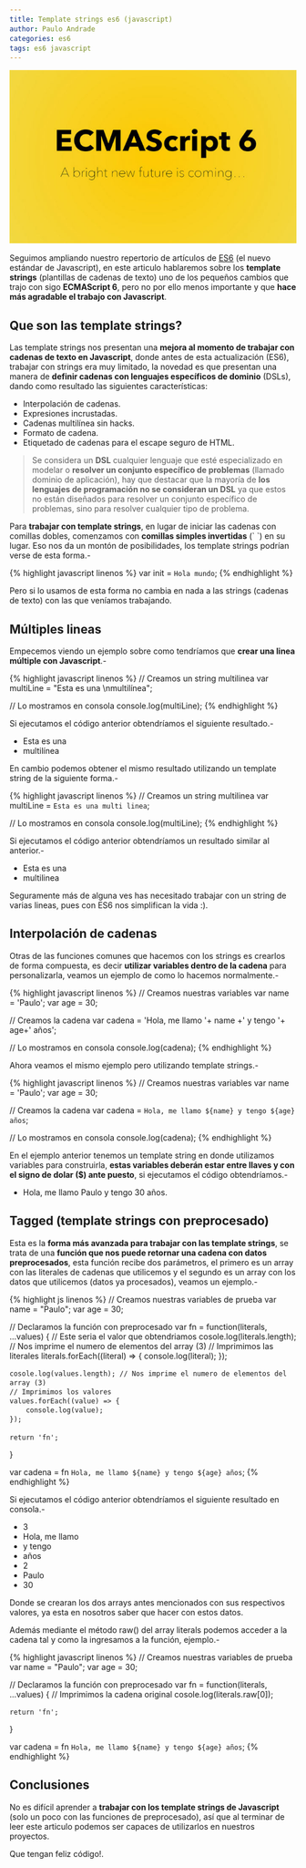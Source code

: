 ```yaml
---
title: Template strings es6 (javascript)
author: Paulo Andrade
categories: es6
tags: es6 javascript
---
```


![Template string es6](/img/es6.jpg)

Seguimos ampliando nuestro repertorio de artículos de [ES6](/articulos/introduccion-a-es6-javascript.html) (el nuevo estándar de Javascript), en este articulo hablaremos sobre los **template strings** (plantillas de cadenas de texto) uno de los pequeños cambios que trajo con sigo **ECMAScript 6**, pero no por ello menos importante y que **hace más agradable el trabajo con Javascript**.

## Que son las template strings?

Las template strings nos presentan una **mejora al momento de trabajar con cadenas de texto en Javascript**, donde antes de esta actualización (ES6), trabajar con strings era muy limitado, la novedad es que presentan una manera de **definir cadenas con lenguajes específicos de dominio** (DSLs), dando como resultado las siguientes características:

- Interpolación de cadenas.
- Expresiones incrustadas.
- Cadenas multilínea sin hacks.
- Formato de cadena.
- Etiquetado de cadenas para el escape seguro de HTML.

> Se considera un **DSL** cualquier lenguaje que esté especializado en modelar o **resolver un conjunto específico de problemas** (llamado dominio de aplicación), hay que destacar que la mayoría de **los lenguajes de programación no se consideran un DSL** ya que estos no están diseñados para resolver un conjunto específico de problemas, sino para resolver cualquier tipo de problema.

Para **trabajar con template strings**, en lugar de iniciar las cadenas con comillas dobles, comenzamos con **comillas simples invertidas** (\` \`) en su lugar. Eso nos da un montón de posibilidades, los template strings podrían verse de esta forma.-

{% highlight javascript linenos %}
var init = `Hola mundo`;
{% endhighlight %}

Pero si lo usamos de esta forma no cambia en nada a las strings (cadenas de texto) con las que veníamos trabajando.

## Múltiples lineas

Empecemos viendo un ejemplo sobre como tendríamos que **crear una linea múltiple con Javascript**.-

{% highlight javascript linenos %}
// Creamos un string multilinea
var multiLine = "Esta es una \nmultilínea";

// Lo mostramos en consola
console.log(multiLine);
{% endhighlight %}

Si ejecutamos el código anterior obtendríamos el siguiente resultado.-

- Esta es una
- multilínea

En cambio podemos obtener el mismo resultado utilizando un template string de la siguiente forma.-

{% highlight javascript linenos %}
// Creamos un string multilinea
var multiLine = `Esta es una
                   multi linea`;

// Lo mostramos en consola
console.log(multiLine);
{% endhighlight %}

Si ejecutamos el código anterior obtendríamos un resultado similar al anterior.-

- Esta es una
- multilinea

Seguramente más de alguna ves has necesitado trabajar con un string de varias lineas, pues con ES6 nos simplifican la vida :).

## Interpolación de cadenas

Otras de las funciones comunes que hacemos con los strings es crearlos de forma compuesta, es decir **utilizar variables dentro de la cadena** para personalizarla, veamos un ejemplo de como lo hacemos normalmente.-

{% highlight javascript linenos %}
// Creamos nuestras variables
var name = 'Paulo';
var age = 30;

// Creamos la cadena
var cadena = 'Hola, me llamo '+ name +' y tengo '+ age+' años';

// Lo mostramos en consola
console.log(cadena);
{% endhighlight %}

Ahora veamos el mismo ejemplo pero utilizando template strings.-

{% highlight javascript linenos %}
// Creamos nuestras variables
var name = 'Paulo';
var age = 30;

// Creamos la cadena
var cadena = `Hola, me llamo ${name} y tengo ${age} años`;

// Lo mostramos en consola
console.log(cadena);
{% endhighlight %}

En el ejemplo anterior tenemos un template string en donde utilizamos variables para construirla, **estas variables deberán estar entre llaves y con el signo de dolar ($) ante puesto**, si ejecutamos el código obtendríamos.-

- Hola, me llamo Paulo y tengo 30 años.

## Tagged (template strings con preprocesado)

Esta es la **forma más avanzada para trabajar con las template strings**, se trata de una **función que nos puede retornar una cadena con datos preprocesados**, esta función recibe dos parámetros, el primero es un array con las literales de cadenas que utilicemos y el segundo es un array con los datos que utilicemos (datos ya procesados), veamos un ejemplo.-

{% highlight js linenos %}
// Creamos nuestras variables de prueba
var name = "Paulo";
var age = 30;

// Declaramos la función con preprocesado
var fn = function(literals, ...values)
{
    // Este seria el valor que obtendriamos
    cosole.log(literals.length); // Nos imprime el numero de elementos del array (3)
    // Imprimimos las literales
    literals.forEach((literal) => {
        console.log(literal);
    });
		
    cosole.log(values.length); // Nos imprime el numero de elementos del array (3)
    // Imprimimos los valores
    values.forEach((value) => {
        console.log(value);
    });
		
    return 'fn';
}

var cadena = fn `Hola, me llamo ${name} y tengo ${age} años`;
{% endhighlight %}

Si ejecutamos el código anterior obtendríamos el siguiente resultado en consola.-

- 3
- Hola, me llamo 
- y tengo
- años
- 2
- Paulo
- 30

Donde se crearan los dos arrays antes mencionados con sus respectivos valores, ya esta en nosotros saber que hacer con estos datos.

Además mediante el método raw() del array literals podemos acceder a la cadena tal y como la ingresamos a la función, ejemplo.-

{% highlight javascript linenos %}
// Creamos nuestras variables de prueba
var name = "Paulo";
var age = 30;

// Declaramos la función con preprocesado
var fn = function(literals, ...values)
{
    // Imprimimos la cadena original
    cosole.log(literals.raw[0]);
		
    return 'fn';
}

var cadena = fn `Hola, me llamo ${name} y tengo ${age} años`;
{% endhighlight %}

## Conclusiones

No es difícil aprender a **trabajar con los template strings de Javascript** (solo un poco con las funciones de preprocesado), así que al terminar de leer este articulo podemos ser capaces de utilizarlos en nuestros proyectos.

Que tengan feliz código!.